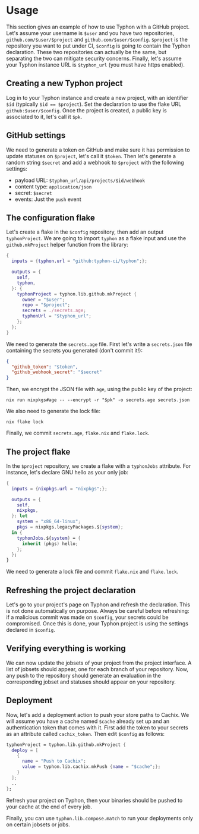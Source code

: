 # Usage

This section gives an example of how to use Typhon with a GitHub project. Let's
assume your username is `$user` and you have two repositories,
`github.com/$user/$project` and `github.com/$user/$config`. `$project` is the
repository you want to put under CI, `$config` is going to contain the Typhon
declaration. These two repositories can actually be the same, but separating the
two can mitigate security concerns. Finally, let's assume your Typhon instance
URL is `$typhon_url` (you must have https enabled).

## Creating a new Typhon project

Log in to your Typhon instance and create a new project, with an identifier
`$id` (typically `$id == $project`). Set the declaration to use the flake URL
`github:$user/$config`. Once the project is created, a public key is associated
to it, let's call it `$pk`.

## GitHub settings

We need to generate a token on GitHub and make sure it has permission to update
statuses on `$project`, let's call it `$token`. Then let's generate a random
string `$secret` and add a webhook to `$project` with the following settings:
- payload URL: `$typhon_url/api/projects/$id/webhook`
- content type: `application/json`
- secret: `$secret`
- events: Just the `push` event

## The configuration flake

Let's create a flake in the `$config` repository, then add an output
`typhonProject`. We are going to import `typhon` as a flake input and use the
`github.mkProject` helper function from the library:

```nix
{
  inputs = {typhon.url = "github:typhon-ci/typhon";};

  outputs = {
    self,
    typhon,
  }: {
    typhonProject = typhon.lib.github.mkProject {
      owner = "$user";
      repo = "$project";
      secrets = ./secrets.age;
      typhonUrl = "$typhon_url";
    };
  };
}
```

We need to generate the `secrets.age` file. First let's write a `secrets.json`
file containing the secrets you generated (don't commit it!):

```json
{
  "github_token": "$token",
  "github_webhook_secret": "$secret"
}
```

Then, we encrypt the JSON file with `age`, using the public key of the project:

```shell
nix run nixpkgs#age -- --encrypt -r "$pk" -o secrets.age secrets.json
```

We also need to generate the lock file:

```shell
nix flake lock
```

Finally, we commit `secrets.age`, `flake.nix` and `flake.lock`.

## The project flake

In the `$project` repository, we create a flake with a `typhonJobs` attribute.
For instance, let's declare GNU hello as your only job:

```nix
{
  inputs = {nixpkgs.url = "nixpkgs";};

  outputs = {
    self,
    nixpkgs,
  }: let
    system = "x86_64-linux";
    pkgs = nixpkgs.legacyPackages.${system};
  in {
    typhonJobs.${system} = {
      inherit (pkgs) hello;
    };
  };
}
```

We need to generate a lock file and commit `flake.nix` and `flake.lock`.

## Refreshing the project declaration

Let's go to your project's page on Typhon and refresh the declaration. This is
not done automatically on purpose. Always be careful before refreshing: if a
malicious commit was made on `$config`, your secrets could be compromised. Once
this is done, your Typhon project is using the settings declared in `$config`.

## Verifying everything is working

We can now update the jobsets of your project from the project interface. A list
of jobsets should appear, one for each branch of your repository. Now, any push
to the repository should generate an evaluation in the corresponding jobset and
statuses should appear on your repository.

## Deployment

Now, let's add a deployment action to push your store paths to Cachix. We will
assume you have a cache named `$cache` already set up and an authentication
token that comes with it. First add the token to your secrets as an attribute
called `cachix_token`. Then edit `$config` as follows:

```nix
typhonProject = typhon.lib.github.mkProject {
  deploy = [
    {
      name = "Push to Cachix";
      value = typhon.lib.cachix.mkPush {name = "$cache";};
    }
  ];
  ..
};
```

Refresh your project on Typhon, then your binaries should be pushed to your
cache at the end of every job.

Finally, you can use `typhon.lib.compose.match` to run your deployments only on
certain jobsets or jobs.
